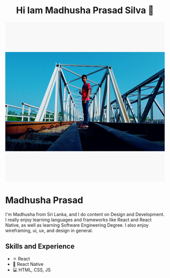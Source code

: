 <h1 align="center"> Hi Iam Madhusha Prasad Silva 👋 </h1>

![Design and Development](mypic5.jpg)

# Madhusha Prasad
I'm Madhusha from Sri Lanka, and I do content on Design and Development. I really enjoy learning languages and frameworks like React and React Native, as well as learning Software Engineering Degree. I also enjoy wireframing, ui, ux, and design in general. 

## Skills and Experience
* ⚛ React
* 📱 React Native
* 💻 HTML, CSS, JS

